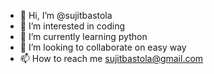 - 👋 Hi, I’m @sujitbastola
- 👀 I’m interested in coding
- 🌱 I’m currently learning python
- 💞️ I’m looking to collaborate on easy way 
- 📫 How to reach me sujitbastola@gmail.com

<!---
sujitbastola/sujitbastola is a ✨ special ✨ repository because its `README.md` (this file) appears on your GitHub profile.
You can click the Preview link to take a look at your changes.
--->
